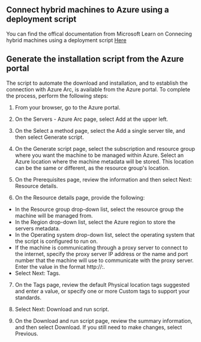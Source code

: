 ## Connect hybrid machines to Azure using a deployment script

You can find the offical documentation from Microsoft Learn on Connecing hybrid machines using a deployment script [Here](https://learn.microsoft.com/en-us/azure/azure-arc/servers/onboard-portal)

## Generate the installation script from the Azure portal

The script to automate the download and installation, and to establish the connection with Azure Arc, is available from the Azure portal. To complete the process, perform the following steps:

1. From your browser, go to the Azure portal.

2. On the Servers - Azure Arc page, select Add at the upper left.

3. On the Select a method page, select the Add a single server tile, and then select Generate script.

4. On the Generate script page, select the subscription and resource group where you want the machine to be managed within Azure. Select an Azure location where the machine metadata will be stored. This location can be the same or different, as the resource group's location.

5. On the Prerequisites page, review the information and then select Next: Resource details.

6. On the Resource details page, provide the following:
* In the Resource group drop-down list, select the resource group the machine will be managed from.
* In the Region drop-down list, select the Azure region to store the servers metadata.
* In the Operating system drop-down list, select the operating system that the script is configured to run on.
* If the machine is communicating through a proxy server to connect to the internet, specify the proxy server IP address or the name and port number that the machine will use to communicate with the proxy server. Enter the value in the format http://<proxyURL>:<proxyport>.
* Select Next: Tags.

7. On the Tags page, review the default Physical location tags suggested and enter a value, or specify one or more Custom tags to support your standards.

8. Select Next: Download and run script.

9. On the Download and run script page, review the summary information, and then select Download. If you still need to make changes, select Previous.